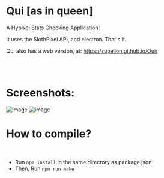 <h1>Qui [as in queen]</h1>

A Hypixel Stats Checking Application!

It uses the SlothPixel API, and electron. That's it.

Qui also has a web version, at: https://supelion.github.io/Qui/

<br/>
<br/>

<h1>Screenshots:</h1>

![image](https://user-images.githubusercontent.com/83178953/130365999-797be4d2-9b2d-40c9-8de0-9e1cdd8428c4.png)
![image](https://user-images.githubusercontent.com/83178953/130366011-88fc3e77-9598-4d7f-9c4f-0752ccb083b8.png)

<h1>How to compile?</h1>
<br/>

- Run `npm install` in the same directory as package.json
- Then, Run `npm run make`

